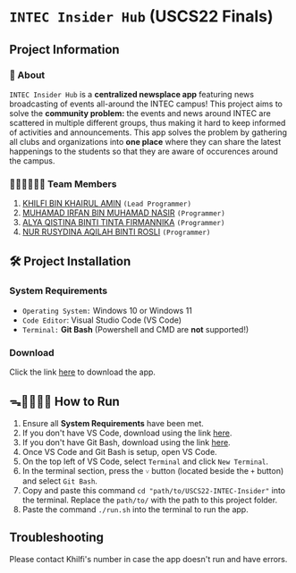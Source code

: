 # `INTEC Insider Hub` (USCS22 Finals)
## Project Information
### 🤔 About
`INTEC Insider Hub` is a **centralized newsplace app** featuring news broadcasting of events all-around the INTEC campus! This project aims to solve the **community problem:** the events and news around INTEC are scattered in multiple different groups, thus making it hard to keep informed of activities and announcements. This app solves the problem by gathering all clubs and organizations into **one place** where they can share the latest happenings to the students so that they are aware of occurences around the campus.

### 👨🏻‍💻👩🏻‍💻 Team Members
1. [KHILFI BIN KHAIRUL AMIN](https://github.com/KhilfiKhairulAmin) `(Lead Programmer)`
2. [MUHAMAD IRFAN BIN MUHAMAD NASIR](https://github.com/iZERITH) `(Programmer)`
3. [ALYA QISTINA BINTI TINTA FIRMANNIKA](https://github.com/alyaqistinatinta) `(Programmer)`
4. [NUR RUSYDINA AQILAH BINTI ROSLI](https://github.com/rusydinaqilah) `(Programmer)`
 
## 🛠️ Project Installation
### System Requirements
- `Operating System:` Windows 10 or Windows 11
- `Code Editor`: Visual Studio Code (VS Code)
- `Terminal:` **Git Bash** (Powershell and CMD are **not** supported!)
 
### Download
Click the link [here](https://github.com/KhilfiKhairulAmin/USCS22-INTEC-Insider/releases/download/v1.0.0/USCS22-INTEC-Insider.zip) to download the app.
 
## ᯓ🏃🏻‍♀️‍➡️ How to Run
1. Ensure all **System Requirements** have been met.
2. If you don't have VS Code, download using the link [here](https://code.visualstudio.com/).
3. If you don't have Git Bash, download using the link [here](https://git-scm.com/downloads/win).
4. Once VS Code and Git Bash is setup, open VS Code.
5. On the top left of VS Code, select `Terminal` and click `New Terminal`.
6. In the terminal section, press the `˅` button (located beside the `+` button) and select `Git Bash`.
7. Copy and paste this command `cd "path/to/USCS22-INTEC-Insider"` into the terminal. Replace the `path/to/` with the path to this project folder.
8. Paste the command `./run.sh` into the terminal to run the app.

## Troubleshooting
Please contact Khilfi's number in case the app doesn't run and have errors.
